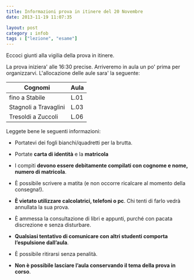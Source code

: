 ```yaml
---
title: Informazioni prova in itinere del 20 Novembre
date: 2013-11-19 11:07:35

layout: post
category : infob 
tags : ["lezione", "esame"] 
---
```


Eccoci giunti alla vigilia della prova in itinere. 

La prova iniziera' alle 16:30 precise. Arriveremo in aula un po' prima per organizzarvi. L'allocazione delle aule sara' la seguente:


|        Cognomi        | Aula |
| --------------------- | ---- |
| fino a Stabile        | L.01 |
| Stagnoli a Travaglini | L.03 |
| Tresoldi a Zuccoli    | L.06 |

Leggete bene le seguenti informazioni:

* Portatevi dei fogli bianchi/quadretti per la brutta.

* Portate **carta di identità** e la **matricola**

* I compiti __devono essere debitamente compilati con cognome e nome, numero di matricola__.

* È possibile scrivere a matita (e non occorre ricalcare al momento della consegna!).

* __È vietato utilizzare calcolatrici, telefoni o pc__. Chi tenti di farlo vedrà annullata la sua prova.

* È ammessa la consultazione di libri e appunti, purché con pacata discrezione e senza disturbare.

* __Qualsiasi tentativo di comunicare con altri studenti comporta l’espulsione dall’aula__.

* È possibile ritirarsi senza penalità.

* __Non è possibile lasciare l’aula conservando il tema della prova in corso__.

